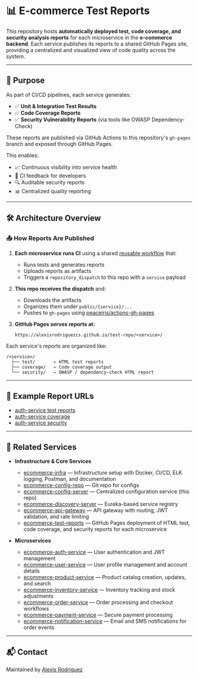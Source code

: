 ﻿# 📊 E-commerce Test Reports

This repository hosts **automatically deployed test, code coverage, and security analysis reports** for each microservice in the **e-commerce backend**. Each service publishes its reports to a shared GitHub Pages site, providing a centralized and visualized view of code quality across the system.

---

## 🚀 Purpose

As part of CI/CD pipelines, each service generates:

- ✅ **Unit & Integration Test Results**
- ✅ **Code Coverage Reports**
- ✅ **Security Vulnerability Reports** (via tools like OWASP Dependency-Check)

These reports are published via GitHub Actions to this repository's `gh-pages` branch and exposed through GitHub Pages.

This enables:

- 📈 Continuous visibility into service health
- 🧪 CI feedback for developers
- 🔍 Auditable security reports
- 📊 Centralized quality reporting

---

## 🛠️ Architecture Overview

### 📤 How Reports Are Published

1. **Each microservice runs CI** using a shared [reusable workflow](https://github.com/AlexisRodriguezCS/ecommerce-infra) that:
    - Runs tests and generates reports
    - Uploads reports as artifacts
    - Triggers a `repository_dispatch` to this repo with a `service` payload

2. **This repo receives the dispatch** and:
    - Downloads the artifacts
    - Organizes them under `public/{service}/...`
    - Pushes to `gh-pages` using [peaceiris/actions-gh-pages](https://github.com/peaceiris/actions-gh-pages)

3. **GitHub Pages serves reports at:**
    ```
    https://alexisrodriguezcs.github.io/test-repo/<service>/
    ```

Each service's reports are organized like:

```
/<service>/
  ├── test/       ← HTML test reports
  ├── coverage/   ← Code coverage output
  └── security/   ← OWASP / dependency-check HTML report
```
---

## 📄 Example Report URLs

- [auth-service test reports](https://alexisrodriguezcs.github.io/test-reports/auth-service/test/)
- [auth-service coverage](https://alexisrodriguezcs.github.io/test-reports/auth-service/coverage/)
- [auth-service security](https://alexisrodriguezcs.github.io/test-reports/auth-service/security/)

---

## 🧱 Related Services

- **Infrastructure & Core Services**
    - [ecommerce-infra](https://github.com/AlexisRodriguezCS/ecommerce-infra) — Infrastructure setup with Docker, CI/CD, ELK logging, Postman, and documentation
    - [ecommerce-config-repo](https://github.com/AlexisRodriguezCS/ecommerce-config-repo) — Git repo for configs
    - [ecommerce-config-server](https://github.com/AlexisRodriguezCS/ecommerce-config-server) — Centralized configuration service (this repo)
    - [ecommerce-discovery-server](https://github.com/AlexisRodriguezCS/ecommerce-discovery-server) — Eureka-based service registry
    - [ecommerce-api-gateway](https://github.com/AlexisRodriguezCS/ecommerce-api-gateway) — API gateway with routing, JWT validation, and rate limiting
    - [ecommerce-test-reports](https://github.com/AlexisRodriguezCS/ecommerce-test-reports) — GitHub Pages deployment of HTML test, code coverage, and security reports for each microservice

- **Microservices**
    - [ecommerce-auth-service](https://github.com/AlexisRodriguezCS/ecommerce-auth-service) — User authentication and JWT management
    - [ecommerce-user-service](https://github.com/AlexisRodriguezCS/ecommerce-user-service) — User profile management and account details
    - [ecommerce-product-service](https://github.com/AlexisRodriguezCS/ecommerce-product-service) — Product catalog creation, updates, and search
    - [ecommerce-inventory-service](https://github.com/AlexisRodriguezCS/ecommerce-inventory-service) — Inventory tracking and stock adjustments
    - [ecommerce-order-service](https://github.com/AlexisRodriguezCS/ecommerce-order-service) — Order processing and checkout workflows
    - [ecommerce-payment-service](https://github.com/AlexisRodriguezCS/ecommerce-payment-service) — Secure payment processing
    - [ecommerce-notification-service](https://github.com/AlexisRodriguezCS/ecommerce-notification-service) — Email and SMS notifications for order events

---

## 📬 Contact

Maintained by [Alexis Rodriguez](https://github.com/AlexisRodriguezCS)